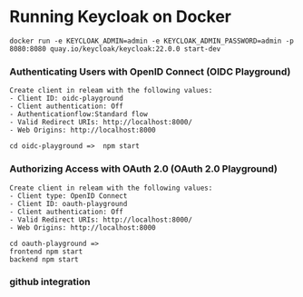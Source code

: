 # Running Keycloak on Docker
```
docker run -e KEYCLOAK_ADMIN=admin -e KEYCLOAK_ADMIN_PASSWORD=admin -p 8080:8080 quay.io/keycloak/keycloak:22.0.0 start-dev
```

### Authenticating Users with OpenID Connect (OIDC Playground)
```
Create client in releam with the following values:
- Client ID: oidc-playground
- Client authentication: Off
- Authenticationflow:Standard flow
- Valid Redirect URIs: http://localhost:8000/
- Web Origins: http://localhost:8000

cd oidc-playground =>  npm start
```


### Authorizing Access with OAuth 2.0 (OAuth 2.0 Playground)
```
Create client in releam with the following values:
- Client type: OpenID Connect
- Client ID: oauth-playground
- Client authentication: Off
- Valid Redirect URIs: http://localhost:8000/
- Web Origins: http://localhost:8000

cd oauth-playground => 
frontend npm start
backend npm start
```

### github integration